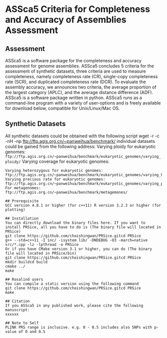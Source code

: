 # ASSca5 Criteria for Completeness and Accuracy of Assemblies Assessment
## Assessment
ASSca5 is a software package for the completeness and accuracy assessment for genome assemblies.
ASSca5 concludes 5 criteria for the assessment of synthetic datasets, three criteria are used to measure completeness, namely completeness rate (CR), single-copy completeness rate (SCR), and duplicated completeness rate (DCR). To evaluate the assembly accuracy, we announces two criteria, the average proportion of the largest category (APLC), and the average distance difference (ADF). 
ASSca5 is a software package written in python. ASSca5 runs as a command-line program with a variety of user-options and is freely available for download below, compatible for Unix/Linux/Mac OS.

## Synthetic Datasets
All synthetic datasets could be obtained with the following script
wget -r -c -nH -np ftp://ftp.agis.org.cn/~panweihua/benchmark/
individual datasets could be gained from the following address:
Varying ploidy for eukaryotic genomes:
``` ftp://ftp.agis.org.cn/~panweihua/benchmark/eukaryotic_genomes/varying_ploidy/ ```
Varying coverage for eukaryotic genomes:
``` ftp://ftp.agis.org.cn/~panweihua/benchmark/eukaryotic_genomes/varying_coverage/
Varying heterozygous for eukaryotic genomes:
ftp://ftp.agis.org.cn/~panweihua/benchmark/eukaryotic_genomes/varying_heterozygous/
Varying precious rate for eukaryotic genomes:
ftp://ftp.agis.org.cn/~panweihua/benchmark/eukaryotic_genomes/varying_precious_rate/
For metagenomes:
ftp://ftp.agis.org.cn/~panweihua/benchmark/metagemones/

## Prerequisite
GCC version 4.8.1 or higher (for c++11) R version 3.2.3 or higher (for plotting)

## Installation
You can directly download the binary files here. If you want to install PRSice, all you have to do is (The binary file will located in PRSice)
git clone https://github.com/choishingwan/PRSice.gitcd PRSice
g++ --std=c++11 -I inc/ -isystem lib/ -DNDEBUG -O3 -march=native src/*.cpp -lz -lpthread -o PRSice
Or if you have CMake version 3.1 or higher, you can do (The binary file will located in PRSice/bin)
git clone https://github.com/choishingwan/PRSice.gitcd PRSice
mkdir buildcd build
cmake ../
make

## Rosalind users
You can compile a static version using the following command
git clone https://github.com/choishingwan/PRSice.gitcd PRSice
make

## Citation
If you ASSca5 in any published work, please cite the following manuscript:
xxxxxx

## Note to Self
PLINK PRS range is inclusive. e.g. 0 - 0.5 includes also SNPs with p-value of 0 and 0.5
